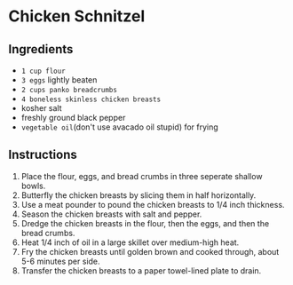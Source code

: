 [caper_vinegarette]: ../recipes/caper_vinegarette.md

# Chicken Schnitzel

## Ingredients

- `1 cup flour` 
- `3 eggs` lightly beaten
- `2 cups panko breadcrumbs`
- `4 boneless skinless chicken breasts`
- kosher salt
- freshly ground black pepper
- `vegetable oil`(don't use avacado oil stupid) for frying

## Instructions

1. Place the flour, eggs, and bread crumbs in three seperate shallow bowls.
1. Butterfly the chicken breasts by slicing them in half horizontally.
1. Use a meat pounder to pound the chicken breasts to 1/4 inch thickness.
1. Season the chicken breasts with salt and pepper.
1. Dredge the chicken breasts in the flour, then the eggs, and then the bread crumbs.
1. Heat 1/4 inch of oil in a large skillet over medium-high heat.
1. Fry the chicken breasts until golden brown and cooked through, about 5-6 minutes per side.
1. Transfer the chicken breasts to a paper towel-lined plate to drain.
